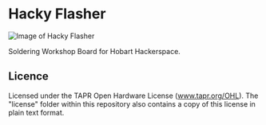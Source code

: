 # Hacky Flasher

![Image of Hacky Flasher](https://splatski.github.io/hackyflasher/PCB-Front.png)

Soldering Workshop Board for Hobart Hackerspace.

## Licence
Licensed under the TAPR Open Hardware License (www.tapr.org/OHL). The "license" folder within this repository also contains a copy of this license in plain text format.
